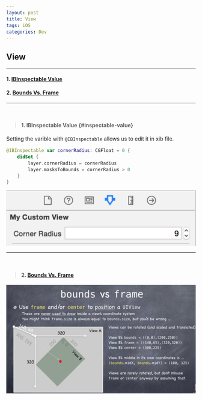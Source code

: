 ```yaml
---
layout: post
title: View
tags: iOS
categories: Dev
---
```


## View

---

#### 1. [IBInspectable Value](#inspectable-value)
#### 2. [Bounds Vs. Frame](#bounds-vs-frame)

---

<br>

> #### 1. IBInspectable Value {#inspectable-value}

Setting the varible with `@IBInspectable` allows us to edit it in xib file.

```swift
@IBInspectable var cornerRadius: CGFloat = 0 {
    didSet {
        layer.cornerRadius = cornerRadius
        layer.masksToBounds = cornerRadius > 0
    }
}
```

![xib](/images/20170901/IBInspectable.png)

---

<br>

> #### 2. [Bounds Vs. Frame](#bounds-vs-frame)

![Illustration](/images/20170901/bounds_frame.png)